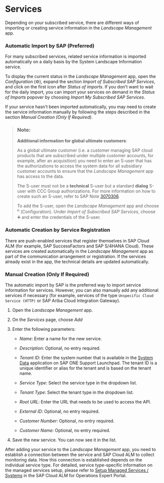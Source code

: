 <!-- loiod5f36cc72b4443f6abfa95f6e1a17782 -->

<link rel="stylesheet" type="text/css" href="../css/sap-icons.css"/>

# Services

Depending on your subscribed service, there are different ways of importing or creating service information in the *Landscape Management* app.





### Automatic Import by SAP \(Preferred\)

For many subscribed services, related service information is imported automatically on a daily basis by the System Landscape Information service.

To display the current status in the *Landscape Management* app, open the *Configuration* \(:gear:\), expand the section *Import of Subscribed SAP Services*, and click on the first icon after *Status of imports*. If you don't want to wait for the daily import, you can import your services on demand in the *Status of Imports* popover by choosing *Import My Subscribed SAP Services*.

If your service hasn't been imported automatically, you may need to create the service information manually by following the steps described in the section *Manual Creation \(Only If Required\)*.

> ### Note:  
> **Additional information for global ultimate customers**:
> 
> As a global ultimate customer \(i.e. a customer managing SAP cloud products that are subscribed under multiple customer accounts, for example, after an acquisition\) you need to enter an S-user that has the authorizations to access the system data for all subsidiary customer accounts to ensure that the *Landscape Management* app has access to the data.
> 
> The S-user must not be a **technical** S-user but a standard **dialog** S-user with CCC Group authorizations. For more information on how to create such an S-user, refer to SAP Note [3070306](https://launchpad.support.sap.com/#/notes/3070306).
> 
> To add the S-user, open the *Landscape Management* app and choose <span style="font-size:16px;"><span class="SAP-icons"></span></span> \(Configuration\). Under *Import of Subscribed SAP Services*, choose :heavy_plus_sign: and enter the credentials of the S-user.



### Automatic Creation by Service Registration

There are push-enabled services that register themselves in SAP Cloud ALM \(for example, SAP SuccessFactors and SAP S/4HANA Cloud\). These services are created automatically in the *Landscape Management* app as part of the communication arrangement or registration. If the services already exist in the app, the technical details are updated automatically.



### Manual Creation \(Only If Required\)

The automatic import by SAP is the preferred way to import service information for services. However, you can also manually add any additional services if necessary \(for example, services of the type `Unspecific Cloud Service (HTTP)` or SAP Ariba Cloud Integration Gateway\).

1.  Open the *Landscape Management* app.

2.  On the *Services* page, choose *Add*

3.  Enter the following parameters:

    -   *Name*: Enter a name for the new service.

    -   *Description*: Optional, no entry required.

    -   *Tenant ID*: Enter the system number that is available in the [System Data](https://launchpad.support.sap.com/#/systemdata) application on SAP ONE Support Launchpad. The tenant ID is a unique identifier or alias for the tenant and is based on the tenant name.

    -   *Service Type*: Select the service type in the dropdown list.

    -   *Tenant Type*: Select the tenant type in the dropdown list.

    -   *Root URL*: Enter the URL that needs to be used to access the API.

    -   *External ID*: Optional, no entry required.

    -   *Customer Number*: Optional, no entry required.

    -   *Customer Name*: Optional, no entry required.


4.  Save the new service. You can now see it in the list.


After adding your service to the *Landscape Management* app, you need to establish a connection between the service and SAP Cloud ALM to collect monitoring data. How this connection is established depends on the individual service type. For detailed, service type-specific information on the managed services setup, please refer to [Setup Managed Services / Systems](https://support.sap.com/en/alm/sap-cloud-alm/operations/expert-portal/setup-managed-services.html) in the SAP Cloud ALM for Operations Expert Portal.


